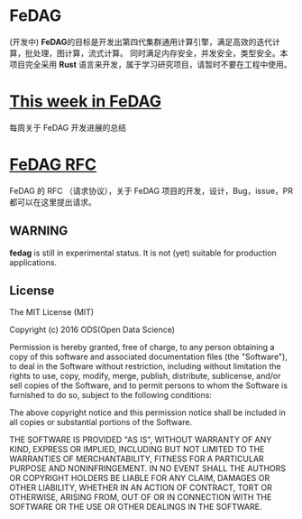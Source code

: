 # FeDAG

(开发中) **FeDAG**的目标是开发出第四代集群通用计算引擎，满足高效的迭代计算，批处理，图计算，流式计算。 同时满足内存安全，并发安全，类型安全。本项目完全采用 **Rust** 语言来开发，属于学习研究项目，请暂时不要在工程中使用。

# [This week in FeDAG](https://github.com/opendatasci/thisweekinfedag)

每周关于 FeDAG 开发进展的总结

# [FeDAG RFC](https://github.com/opendatasci/fedagrfc)

FeDAG 的 RFC （请求协议），关于 FeDAG 项目的开发，设计，Bug，issue，PR 都可以在这里提出请求。


## **WARNING** 

**fedag** is still in experimental status. It is not (yet) suitable for production applications.


## License

The MIT License (MIT)

Copyright (c) 2016 ODS(Open Data Science)

Permission is hereby granted, free of charge, to any person obtaining a copy
of this software and associated documentation files (the "Software"), to deal
in the Software without restriction, including without limitation the rights
to use, copy, modify, merge, publish, distribute, sublicense, and/or sell
copies of the Software, and to permit persons to whom the Software is
furnished to do so, subject to the following conditions:

The above copyright notice and this permission notice shall be included in all
copies or substantial portions of the Software.

THE SOFTWARE IS PROVIDED "AS IS", WITHOUT WARRANTY OF ANY KIND, EXPRESS OR
IMPLIED, INCLUDING BUT NOT LIMITED TO THE WARRANTIES OF MERCHANTABILITY,
FITNESS FOR A PARTICULAR PURPOSE AND NONINFRINGEMENT. IN NO EVENT SHALL THE
AUTHORS OR COPYRIGHT HOLDERS BE LIABLE FOR ANY CLAIM, DAMAGES OR OTHER
LIABILITY, WHETHER IN AN ACTION OF CONTRACT, TORT OR OTHERWISE, ARISING FROM,
OUT OF OR IN CONNECTION WITH THE SOFTWARE OR THE USE OR OTHER DEALINGS IN THE
SOFTWARE.
